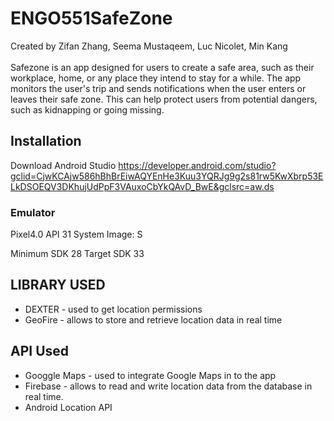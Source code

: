 # ENGO551SafeZone
Created by Zifan Zhang, Seema Mustaqeem, Luc Nicolet, Min Kang<br><br>
Safezone is an app designed for users to create a safe area, such as their workplace, home, or any place they intend to stay for a while. The app monitors the user's trip and sends notifications when the user enters or leaves their safe zone. This can help protect users from potential dangers, such as kidnapping or going missing.

## Installation
Download Android Studio 
https://developer.android.com/studio?gclid=CjwKCAjw586hBhBrEiwAQYEnHe3Kuu3YQRJg9g2s81rw5KwXbrp53ELkDSOEQV3DKhujUdPpF3VAuxoCbYkQAvD_BwE&gclsrc=aw.ds

### Emulator
Pixel4.0 API 31
System Image: S

Minimum SDK 28
Target SDK 33


## LIBRARY USED
* DEXTER - used to get location permissions
* GeoFire - allows to store and retrieve location data in real time

## API Used 
* Googgle Maps - used to integrate Google Maps in to the app
* Firebase - allows to read and write location data from the database in real time.
* Android Location API
